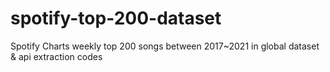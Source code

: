 # spotify-top-200-dataset
Spotify Charts weekly top 200 songs between 2017~2021 in global dataset &amp; api extraction codes
